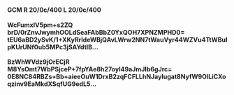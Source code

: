 #### GCM R 20/0c/400 L 20/0c/400
**WcFumxlV5pm+s2ZQ**<br/>**brD/0rZnvJwymhOOLdSeaFAbBbZ0YxQOH7XPNZMPHD0=**<br/>**tEU6aBD2ySvK/1+XKyRrldeWBjQAvLWrw2NN7tWauVyr44WZVu4TtWBuIpKUrUNf0ub5MPc3jSAYdtlB...**<br/><br/>
**BzWhWVdz9jOrECjR**<br/>**M8YsOmt7WbPSjceP+7fpYAe8h27oyl49aJmJIb6gJrc=**<br/>**0E8NC84RBZs+Bb+aieeOuW1DrxB2zqFCFLLhNJayIugat8NyfW9OILiCXoqzinv9EaMkdXSqfUG9edL5...**